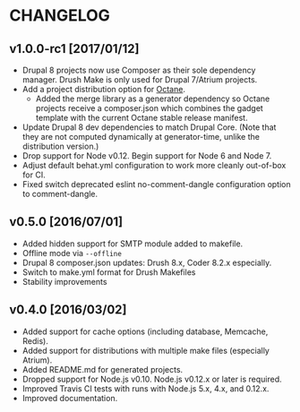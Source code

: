 # CHANGELOG

## v1.0.0-rc1 [2017/01/12]

* Drupal 8 projects now use Composer as their sole dependency manager. Drush Make is only used for Drupal 7/Atrium projects.
* Add a project distribution option for [Octane](https://github.com/phase2/octane).
    * Added the merge library as a generator dependency so Octane projects receive a composer.json which combines the gadget template with the current Octane stable release manifest.
* Update Drupal 8 dev dependencies to match Drupal Core. (Note that they are not computed dynamically at generator-time, unlike the distribution version.)
* Drop support for Node v0.12. Begin support for Node 6 and Node 7.
* Adjust default behat.yml configuration to work more cleanly out-of-box for CI.
* Fixed switch deprecated eslint no-comment-dangle configuration option to comment-dangle.

## v0.5.0 [2016/07/01]

- Added hidden support for SMTP module added to makefile.
- Offline mode via `--offline`
- Drupal 8 composer.json updates: Drush 8.x, Coder 8.2.x especially.
- Switch to make.yml format for Drush Makefiles
- Stability improvements

## v0.4.0 [2016/03/02]

- Added support for cache options (including database, Memcache, Redis).
- Added support for distributions with multiple make files (especially Atrium).
- Added README.md for generated projects.
- Dropped support for Node.js v0.10. Node.js v0.12.x or later is required.
- Improved Travis CI tests with runs with Node.js 5.x, 4.x, and 0.12.x.
- Improved documentation.
